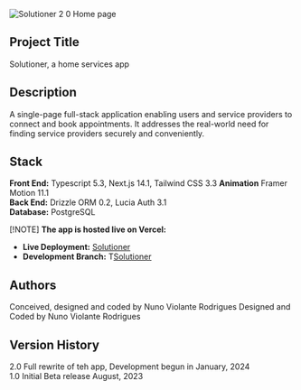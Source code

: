 ![Solutioner 2 0 Home page](https://github.com/user-attachments/assets/94195c29-7dfe-400b-975f-ccdd78e9f0c8)

## Project Title

Solutioner, a home services app

## Description

A single-page full-stack application enabling users and service providers to connect and book appointments. It addresses the real-world need for finding service providers securely and conveniently.

## Stack

**Front End:** Typescript 5.3, Next.js 14.1, Tailwind CSS 3.3
**Animation** Framer Motion 11.1  
**Back End:** Drizzle ORM 0.2, Lucia Auth 3.1  
**Database:** PostgreSQL

 [!NOTE]
**The app is hosted live on Vercel:**

- **Live Deployment:** [Solutioner](https://solutioner-2-0.vercel.app/)
- **Development Branch:** T[Solutioner](https://solutioner-2-0-git-development-nrs-projects.vercel.app/)


## Authors
Conceived, designed and coded by Nuno Violante Rodrigues
Designed and Coded by Nuno Violante Rodrigues

## Version History

2.0 Full rewrite of teh app, Development begun in January, 2024  
1.0 Initial Beta release August, 2023


